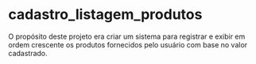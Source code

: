 # cadastro_listagem_produtos
O propósito deste projeto era criar um sistema para registrar e exibir em ordem crescente os produtos fornecidos pelo usuário com base no valor cadastrado.
